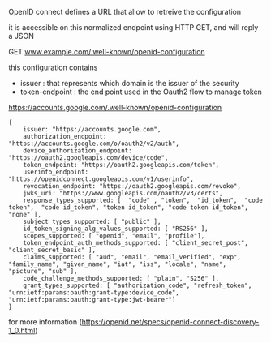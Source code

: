 

OpenID connect defines a  URL that allow to retreive the configuration 

it is accessible on this normalized endpoint using HTTP GET, and will reply a JSON 

GET www.example.com/.well-known/openid-configuration 
  

this configuration contains  

* issuer : that represents which domain is the issuer of the security 
* token-endpoint : the end point used in the Oauth2 flow to manage token 




https://accounts.google.com/.well-known/openid-configuration 




```
{
    issuer: "https://accounts.google.com",
    authorization_endpoint: "https://accounts.google.com/o/oauth2/v2/auth",
    device_authorization_endpoint: "https://oauth2.googleapis.com/device/code",
    token_endpoint: "https://oauth2.googleapis.com/token",
    userinfo_endpoint: "https://openidconnect.googleapis.com/v1/userinfo",
    revocation_endpoint: "https://oauth2.googleapis.com/revoke",
    jwks_uri: "https://www.googleapis.com/oauth2/v3/certs",
    response_types_supported: [  "code" , "token",  "id_token",  "code token",  "code id_token", "token id_token", "code token id_token", "none" ],
    subject_types_supported: [ "public" ],
    id_token_signing_alg_values_supported: [ "RS256" ],
    scopes_supported: [ "openid", "email", "profile"],
    token_endpoint_auth_methods_supported: [ "client_secret_post", "client_secret_basic" ],
    claims_supported: [ "aud", "email", "email_verified", "exp",  "family_name", "given_name", "iat", "iss", "locale", "name", "picture", "sub" ],
    code_challenge_methods_supported: [ "plain", "S256" ],
    grant_types_supported: [ "authorization_code", "refresh_token", "urn:ietf:params:oauth:grant-type:device_code", "urn:ietf:params:oauth:grant-type:jwt-bearer"]
}
```


for more information  (https://openid.net/specs/openid-connect-discovery-1_0.html) 
